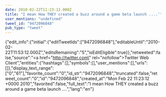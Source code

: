 ```yaml
---
date: 2010-02-22T11:23:12.000Z
title: "I mean How THEY created a buzz around a game beta launch ....″"
user_mentions: "undefined"
tweet_id: "9472096848"
pub_type: "tweet"
---
```

{"edit_info":{"initial":{"editTweetIds":["9472096848"],"editableUntil":"2010-02-22T11:53:12.000Z","editsRemaining":"5","isEditEligible":true}},"retweeted":false,"source":"<a href=\"http://twitter.com\" rel=\"nofollow\">Twitter Web Client</a>","entities":{"hashtags":[],"symbols":[],"user_mentions":[],"urls":[]},"display_text_range":["0","61"],"favorite_count":"0","id_str":"9472096848","truncated":false,"retweet_count":"0","id":"9472096848","created_at":"Mon Feb 22 11:23:12 +0000 2010","favorited":false,"full_text":"I mean How THEY created a buzz around a game beta launch ....","lang":"en"}

